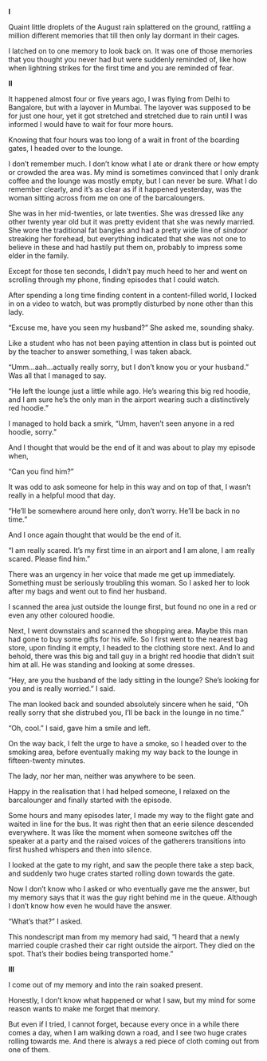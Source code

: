**I**

Quaint little droplets of the August rain splattered on the ground, rattling a million different memories that till then only lay dormant in their cages. 

I latched on to one memory to look back on. It was one of those memories that you thought you never had but were suddenly reminded of, like how when lightning strikes for the first time and you are reminded of fear.

**II**

It happened almost four or five years ago, I was flying from Delhi to Bangalore, but with a layover in Mumbai. The layover was supposed to be for just one hour, yet it got stretched and stretched due to rain until I was informed I would have to wait for four more hours.

Knowing that four hours was too long of a wait in front of the boarding gates, I headed over to the lounge.

I don’t remember much. I don’t know what I ate or drank there or how empty or crowded the area was. My mind is sometimes convinced that I only drank coffee and the lounge was mostly empty, but I can never be sure. What I do remember clearly, and it’s as clear as if it happened yesterday, was the woman sitting across from me on one of the barcaloungers. 

She was in her mid-twenties, or late twenties. She was dressed like any other twenty year old but it was pretty evident that she was newly married. She wore the traditional fat bangles and had a pretty wide line of *sindoor* streaking her forehead, but everything indicated that she was not one to believe in these and had hastily put them on, probably to impress some elder in the family.

Except for those ten seconds, I didn’t pay much heed to her and went on scrolling through my phone, finding episodes that I could watch. 

After spending a long time finding content in a content-filled world, I locked in on a video to watch, but was promptly disturbed by none other than this lady.

“Excuse me, have you seen my husband?” She asked me, sounding shaky.

Like a student who has not been paying attention in class but is pointed out by the teacher to answer something, I was taken aback.

“Umm…aah…actually really sorry, but I don’t know you or your husband.” Was all that I managed to say.

“He left the lounge just a little while ago. He’s wearing this big red hoodie, and I am sure he’s the only man in the airport wearing such a distinctively red hoodie.”

I managed to hold back a smirk, “Umm, haven’t seen anyone in a red hoodie, sorry.”

And I thought that would be the end of it and was about to play my episode when,

“Can you find him?”

It was odd to ask someone for help in this way and on top of that, I wasn’t really in a helpful mood that day.

“He’ll be somewhere around here only, don’t worry. He’ll be back in no time.”

And I once again thought that would be the end of it.

“I am really scared. It’s my first time in an airport and I am alone, I am really scared. Please find him.”

There was an urgency in her voice that made me get up immediately. Something must be seriously troubling this woman. So I asked her to look after my bags and went out to find her husband.

I scanned the area just outside the lounge first, but found no one in a red or even any other coloured hoodie. 

Next, I went downstairs and scanned the shopping area. Maybe this man had gone to buy some gifts for his wife. So I first went to the nearest bag store, upon finding it empty, I headed to the clothing store next. And lo and behold, there was this big and tall guy in a bright red hoodie that didn’t suit him at all. He was standing and looking at some dresses.

“Hey, are you the husband of the lady sitting in the lounge? She’s looking for you and is really worried.” I said.

The man looked back and sounded absolutely sincere when he said, “Oh really sorry that she distrubed you, I’ll be back in the lounge in no time.”

“Oh, cool.” I said, gave him a smile and left. 

On the way back, I felt the urge to have a smoke, so I headed over to the smoking area, before eventually making my way back to the lounge in fifteen-twenty minutes. 

The lady, nor her man, neither was anywhere to be seen. 

Happy in the realisation that I had helped someone, I relaxed on the barcalounger and finally started with the episode. 

Some hours and many episodes later, I made my way to the flight gate and waited in line for the bus. It was right then that an eerie silence descended everywhere. It was like the moment when someone switches off the speaker at a party and the raised voices of the gatherers transitions into first hushed whispers and then into silence.

I looked at the gate to my right, and saw the people there take a step back, and suddenly two huge crates started rolling down towards the gate. 

Now I don’t know who I asked or who eventually gave me the answer, but my memory says that it was the guy right behind me in the queue. Although I don’t know how even he would have the answer.

“What’s that?” I asked.

This nondescript man from my memory had said, “I heard that a newly married couple crashed their car right outside the airport. They died on the spot. That’s their bodies being transported home.”

**III**

I come out of my memory and into the rain soaked present.

Honestly, I don’t know what happened or what I saw, but my mind for some reason wants to make me forget that memory.

But even if I tried, I cannot forget, because every once in a while there comes a day, when I am walking down a road, and I see two huge crates rolling towards me. And there is always a red piece of cloth coming out from one of them.